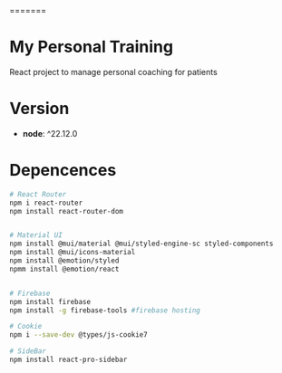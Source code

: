 =======

# My Personal Training

React project to manage personal coaching for patients

# Version

- **node**: ^22.12.0

# Depencences

```bash
# React Router
npm i react-router
npm install react-router-dom


# Material UI
npm install @mui/material @mui/styled-engine-sc styled-components
npm install @mui/icons-material
npm install @emotion/styled
npmm install @emotion/react


# Firebase
npm install firebase
npm install -g firebase-tools #firebase hosting

# Cookie
npm i --save-dev @types/js-cookie7

# SideBar
npm install react-pro-sidebar
```
